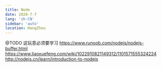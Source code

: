 ```yaml
---
title: Node
date: 2020-7-7
lang: 'zh-CN'
sidebar: 'auto'
location: HangZhou
---
```



@TODO 这玩意必须要学习
https://www.runoob.com/nodejs/nodejs-buffer.html
https://www.liaoxuefeng.com/wiki/1022910821149312/1101571555324224
http://nodejs.cn/learn/introduction-to-nodejs
